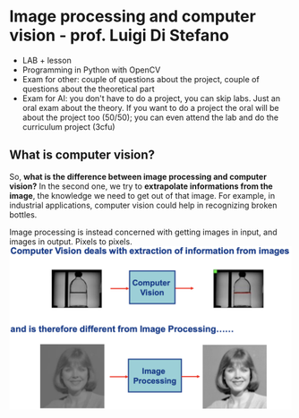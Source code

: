 # Image processing and computer vision - prof. Luigi Di Stefano

* LAB + lesson
* Programming in Python with OpenCV
* Exam for other: couple of questions about the project, couple of questions about the theoretical part
* Exam for AI: you don't have to do a project, you can skip labs. Just an oral exam about the theory. If you want to do a project the oral will be about the project too (50/50); you can even attend the lab and do the curriculum project (3cfu) 

## What is computer vision?

So, **what is the difference between image processing and computer vision?** In the second one, we try to **extrapolate informations from the image**, the knowledge we need to get out of that image. For example, in industrial applications, computer vision could help in recognizing broken bottles.

Image processing is instead concerned with getting images in input, and images in output. Pixels to pixels. ![Screenshot 2020-09-24 at 11.57.31](./res/imageprocessing-vs-cv.png)

